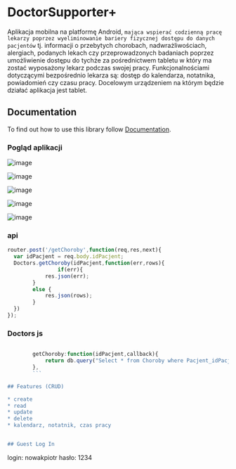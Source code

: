 # DoctorSupporter+


Aplikacja mobilna na platformę Android, `mająca wspierać codzienną pracę lekarzy poprzez wyeliminowanie bariery fizycznej dostępu do danych pacjentów` tj. informacji o przebytych chorobach, nadwrażliwościach, alergiach, podanych lekach czy przeprowadzonych badaniach poprzez umożliwienie dostępu do tychże za pośrednictwem tabletu w który ma zostać wyposażony lekarz podczas swojej pracy. Funkcjonalnościami dotyczącymi bezpośrednio lekarza są: dostęp do kalendarza, notatnika, powiadomień czy czasu pracy. 
Docelowym urządzeniem na którym będzie działać aplikacja jest tablet.

## Documentation

To find out how to use this library follow [Documentation](https://www.youtube.com/watch?v=dQw4w9WgXcQ).

### Pogląd aplikacji


![image](https://user-images.githubusercontent.com/11943355/34871903-7ba9d288-f78f-11e7-8d4b-b432e81877f7.png)

![image](https://user-images.githubusercontent.com/11943355/34871975-a0b47060-f78f-11e7-8773-98b593873570.png)

![image](https://user-images.githubusercontent.com/11943355/34871981-a86ecb70-f78f-11e7-9ac7-120ae4f6fb3d.png)

![image](https://user-images.githubusercontent.com/11943355/34871995-b1028e84-f78f-11e7-920d-d0b9aeaf7fcd.png)

![image](https://user-images.githubusercontent.com/11943355/34872022-c4369982-f78f-11e7-9366-df59980267b9.png)

### api
```javascript
router.post('/getChoroby',function(req,res,next){
  var idPacjent = req.body.idPacjent;
  Doctors.getChoroby(idPacjent,function(err,rows){
                if(err){
            res.json(err);
        }
        else {
            res.json(rows);
        }
  })
});
```

### Doctors js
```javascript

        getChoroby:function(idPacjent,callback){
            return db.query("Select * from Choroby where Pacjent_idPacjent = ?",[idPacjent],callback);
        },
        ```

## Features (CRUD)

* create
* read
* update
* delete
* kalendarz, notatnik, czas pracy


## Guest Log In
```
login: nowakpiotr
hasło: 1234
```
